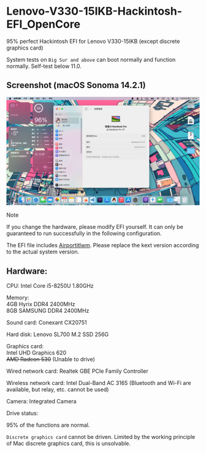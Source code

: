 # Lenovo-V330-15IKB-Hackintosh-EFI_OpenCore

95% perfect Hackintosh EFI for Lenovo V330-15IKB (except discrete graphics card)

System tests on `Big Sur and above` can boot normally and function normally. Self-test below 11.0.

## Screenshot (macOS Sonoma 14.2.1)

![Sonoma.png](https://github.com/r1i1na/Lenovo-V330-15IKB-Hackintosh-EFI_OpenCore/blob/main/Oper.PNG)

> [!NOTE]
> If you change the hardware, please modify EFI yourself. It can only be guaranteed to run successfully in the following configuration.

The EFI file includes [Airportitlwm](https://github.com/OpenIntelWireless/itlwm). Please replace the kext version according to the actual system version.

## Hardware:

CPU: Intel Core i5-8250U 1.80GHz

Memory:<br>
4GB Hyrix DDR4 2400MHz<br>8GB SAMSUNG DDR4 2400MHz

Sound card: Conexant CX20751

Hard disk: Lenovo SL700 M.2 SSD 256G

Graphics card:<br>
Intel UHD Graphics 620<br>~~AMD Radeon 530~~ (Unable to drive)

Wired network card: Realtek GBE PCIe Family Controller

Wireless network card: Intel Dual-Band AC 3165 (Bluetooth and Wi-Fi are available, but relay, etc. cannot be used)

Camera: Integrated Camera

Drive status:

95% of the functions are normal.

`Discrete graphics card` cannot be driven. Limited by the working principle of Mac discrete graphics card, this is unsolvable.
